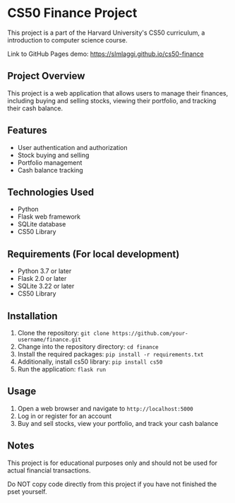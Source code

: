 # CS50 Finance Project

This project is a part of the Harvard University's CS50 curriculum, a introduction to computer science course.

Link to GitHub Pages demo: <https://slmlaggi.github.io/cs50-finance>

## Project Overview

This project is a web application that allows users to manage their finances, including buying and selling stocks, viewing their portfolio, and tracking their cash balance.

## Features

- User authentication and authorization
- Stock buying and selling
- Portfolio management
- Cash balance tracking

## Technologies Used

- Python
- Flask web framework
- SQLite database
- CS50 Library

## Requirements (For local development)

- Python 3.7 or later
- Flask 2.0 or later
- SQLite 3.22 or later
- CS50 Library

## Installation

1. Clone the repository: `git clone https://github.com/your-username/finance.git`
2. Change into the repository directory: `cd finance`
3. Install the required packages: `pip install -r requirements.txt`
4. Additionally, install cs50 library: `pip install cs50`
5. Run the application: `flask run`

## Usage

1. Open a web browser and navigate to `http://localhost:5000`
2. Log in or register for an account
3. Buy and sell stocks, view your portfolio, and track your cash balance

## Notes

This project is for educational purposes only and should not be used for actual financial transactions.

Do NOT copy code directly from this project if you have not finished the pset yourself.
